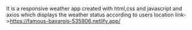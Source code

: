 It is a responsive weather app created with html,css and javascript and axios which displays the weather status according to users location
link->https://famous-bavarois-535906.netlify.app/
